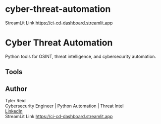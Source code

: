 # cyber-threat-automation
StreamLit Link https://ci-cd-dashboard.streamlit.app

# Cyber Threat Automation 

Python tools for OSINT, threat intelligence, and cybersecurity automation.

##  Tools


##  Author
Tyler Reid  
Cybersecurity Engineer | Python Automation | Threat Intel  
[LinkedIn](:https://www.linkedin.com/in/tyler-cyberdefense/)  
StreamLit Link https://ci-cd-dashboard.streamlit.app
